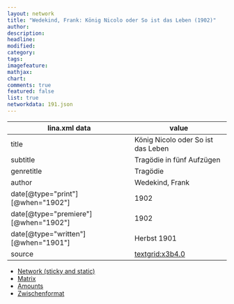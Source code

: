 ```yaml
---
layout: network
title: "Wedekind, Frank: König Nicolo oder So ist das Leben (1902)"
author:
description:
headline:
modified:
category:
tags:
imagefeature: 
mathjax: 
chart: 
comments: true
featured: false
list: true
networkdata: 191.json
---
```

lina.xml data  | value
------------- | -------------
title|König Nicolo oder So ist das Leben
subtitle|Tragödie in fünf Aufzügen
genretitle|Tragödie
author|Wedekind, Frank
date[@type="print"][@when="1902"]|1902
date[@type="premiere"][@when="1902"]|1902
date[@type="written"][@when="1901"]|Herbst 1901
source|[textgrid:x3b4.0](https://textgridlab.org/1.0/tgcrud-public/rest/textgrid:x3b4.0/data)



* [Network (sticky and static)](/network191)
* [Matrix](/matrix191)
* [Amounts](/amounts191)
* [Zwischenformat](/lina191 )
